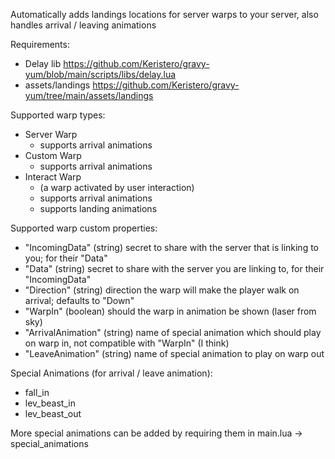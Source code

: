 Automatically adds landings locations for server warps to your server, also handles arrival / leaving animations

Requirements:
- Delay lib https://github.com/Keristero/gravy-yum/blob/main/scripts/libs/delay.lua
- assets/landings https://github.com/Keristero/gravy-yum/tree/main/assets/landings

Supported warp types:
- Server Warp
    - supports arrival animations
- Custom Warp
    - supports arrival animations
- Interact Warp
    - (a warp activated by user interaction)
    - supports arrival animations
    - supports landing animations

Supported warp custom properties:
- "IncomingData" (string) secret to share with the server that is linking to you; for their "Data"
- "Data" (string) secret to share with the server you are linking to, for their "IncomingData"
- "Direction" (string) direction the warp will make the player walk on arrival; defaults to "Down"
- "WarpIn" (boolean) should the warp in animation be shown (laser from sky)
- "ArrivalAnimation" (string) name of special animation which should play on warp in, not compatible with "WarpIn" (I think)
- "LeaveAnimation" (string) name of special animation to play on warp out

Special Animations (for arrival / leave animation):
- fall_in
- lev_beast_in
- lev_beast_out

More special animations can be added by requiring them in main.lua -> special_animations